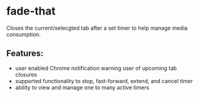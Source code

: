 # fade-that

Closes the current/selecgted tab after a set timer to help manage media consumption.

## Features:

- user enabled Chrome notification warning user of upcoming tab closures
- supported functionality to stop, fast-forward, extend, and cancel timer
- ability to view and manage one to many active timers
